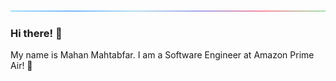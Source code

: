 ![line](https://github.com/mmahtabfar1/mmahtabfar1/blob/main/line.gif)
### Hi there! 👋
My name is Mahan Mahtabfar. I am a Software Engineer at Amazon Prime Air! 🛫

<!--
**mmahtabfar1/mmahtabfar1** is a ✨ _special_ ✨ repository because its `README.md` (this file) appears on your GitHub profile.

Here are some ideas to get you started:

- 🔭 I’m currently working on ...
- 🌱 I’m currently learning ...
- 👯 I’m looking to collaborate on ...
- 🤔 I’m looking for help with ...
- 💬 Ask me about ...
- 📫 How to reach me: ...
- 😄 Pronouns: ...
- ⚡ Fun fact: ...

- 🎓 I am also working as a Teaching Assistant at the University of Florida where I help to teach students programming fundamentals in Java.
-->

